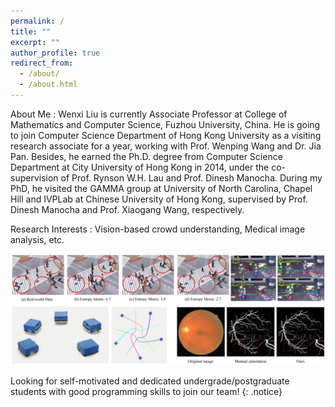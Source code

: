 ```yaml
---
permalink: /
title: ""
excerpt: ""
author_profile: true
redirect_from: 
  - /about/
  - /about.html
---
```



About Me
:   Wenxi Liu is currently Associate Professor at College of Mathematics and Computer Science, Fuzhou University, China. He is going to join Computer Science Department of Hong Kong University as a visiting research associate for a year, working with Prof. Wenping Wang and Dr. Jia Pan. Besides, he earned the Ph.D. degree from Computer Science Department at City University of Hong Kong in 2014, under the co-supervision of Prof. Rynson W.H. Lau and Prof. Dinesh Manocha. During my PhD, he visited the GAMMA group at University of North Carolina, Chapel Hill and IVPLab at Chinese University of Hong Kong, supervised by Prof. Dinesh Manocha and Prof. Xiaogang Wang, respectively.

Research Interests
:   Vision-based crowd understanding, Medical image analysis, etc.

<img src='/images/research_sum.jpg'>

Looking for self-motivated and dedicated undergrade/postgraduate students with good programming skills to join our team! 
{: .notice}


